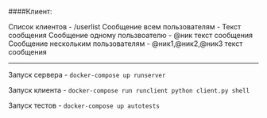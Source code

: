 ####Клиент:

Список клиентов - /userlist
Сообщение всем пользователям - Текст сообщения
Сообщение одному пользвоателю - @ник текст сообщения
Сообщение нескольким пользователям - @ник1,@ник2,@ник3 текст сообщения

---

Запуск сервера - ```docker-compose up runserver```

Запуск клиента - ```docker-compose run runclient python client.py shell```

Запуск тестов - ```docker-compose up autotests```